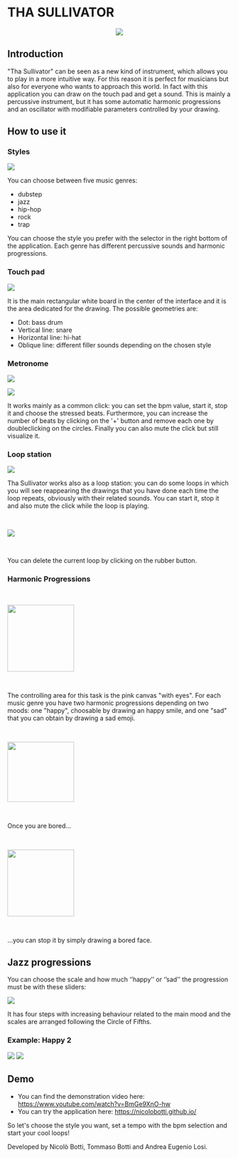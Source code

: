 # THA SULLIVATOR 
<p align="center"> <img src="Images/Screenshot (25).png" > </p>

## Introduction

"Tha Sullivator" can be seen as a new kind of instrument, which allows you to play in a more intuitive way. For this reason it is perfect for musicians but also for everyone who wants to approach this world.
In fact with this application you can draw on the touch pad and get a sound.
This is mainly a percussive instrument, but it has some automatic harmonic progressions and an oscillator with modifiable parameters controlled by your drawing. 


## How to use it 

### Styles

<p> <img src="Images/Immagine1.png" > </p>

You can choose between five music genres:
- dubstep
- jazz
- hip-hop
- rock
- trap

You can choose the style you prefer with the selector in the right bottom of the application. Each genre has different percussive sounds and harmonic progressions.

### Touch pad

<p> <img src="Images/Immagine2.png" > </p>

It is the main rectangular white board in the center of the interface and it is the area dedicated for the drawing.
The possible geometries are: 
- Dot: bass drum
- Vertical line: snare
- Horizontal line: hi-hat
- Oblique line: different filler sounds depending on the chosen style

### Metronome 

<p> <img src="Images/Immagine4.png" > </p> <p> <img src="Images/Immagine3.png" > </p>

It works mainly as a common click: you can set the bpm value, start it, stop it and choose the stressed beats. Furthermore, you can increase the number of beats by clicking on the '+' button and remove each one by doubleclicking on the circles. Finally you can also mute the click but still visualize it.

### Loop station 

<p> <img src="Images/Immagine5.png" > </p>

Tha Sullivator works also as a loop station: you can do some loops in which you will see reappearing the drawings that you have done each time the loop repeats, obviously with their related sounds. You can start it, stop it and also mute the click while the loop is playing.

<br>

<p> <img src="Images/Immagine6.png" > </p>

<br>

You can delete the current loop by clicking on the rubber button.

### Harmonic Progressions

<br>

<p> <img width="150" height="150" src="Images/Immagine7.png" > </p>

<br>

The controlling area for this task is the pink canvas "with eyes".
For each music genre you have two harmonic progressions depending on two moods: one "happy", choosable by drawing an happy smile, and one "sad" that you can obtain by drawing a sad emoji.

<br>

<p> <img width="150" height="135" src="Images/Immagine8.png" > </p>

<br>

Once you are bored...

<br>

<p> <img width="150" height="150" src="Images/Immagine9.png" > </p>

<br>

...you can stop it by simply drawing a bored face.

## Jazz progressions
You can choose the scale and how much ‘’happy’’ or ‘’sad’’ the progression must be with these sliders:

<p> <img src="Images/Screenshot (15).png" > </p>

It has four steps with increasing behaviour related to the main mood and the scales are arranged following the Circle of Fifths.
### Example: Happy 2
<p> <img src="Images/Screenshot (16).png" > <img src="Images/Screenshot (18).png" > </p>

## Demo

- You can find the demonstration video here: https://www.youtube.com/watch?v=BmGe9XnO-hw
- You can try the application here: https://nicolobotti.github.io/

So let's choose the style you want, set a tempo with the bpm selection and start your cool loops!

Developed by Nicolò Botti, Tommaso Botti and Andrea Eugenio Losi.

